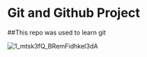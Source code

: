 # Git and Github Project
##This repo was used to learn git

![1_mtsk3fQ_BRemFidhkel3dA](https://github.com/user-attachments/assets/a1cb0b27-399e-46df-86ca-13cef4778c36)


